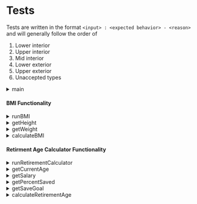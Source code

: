 # Tests

Tests are written in the format `<input> : <expected behavior> - <reason>` and will generally follow the order of 
1) Lower interior
2) Upper interior
3) Mid interior
4) Lower exterior
5) Upper exterior
6) Unaccepted types

<details>
<summary>main</summary>

- [ ] Enter 1 : run BMI function
- [ ] Enter 2 : run Retirement Estimator function
- [ ] Enter 0 : exit
- [ ] Enter 1.1 : error message
- [ ] Enter A : error message
- [ ] Enter 3 : error message

</details>

#### BMI Functionality

<details>
<summary>runBMI</summary>

- [ ] _ : output is formatted correctly

</details>

<details>
<summary>getHeight</summary>

`foot`:
- [ ] Enter 1 : accept input
- [ ] Enter 8 : accept input
- [ ] Enter 5 : accept input
- [ ] Enter 0 : error message - too low
- [ ] Enter 9 : error message - too high
- [ ] Enter 1.1 : error message - not a whole number
- [ ] Enter A : error message - not a whole number


`inch`:
- [ ] Enter 0 : accept input
- [ ] Enter 11.9 : accept input
- [ ] Enter 6 : accept input
- [ ] Enter -0.1 : error message - too low
- [ ] Enter 12 : error message - too high
- [ ] Enter A : error message - not a number

</details>

<details>
<summary>getWeight</summary>

- [ ] Enter 0.1 : accept input
- [ ] Enter 250 : accept input
- [ ] Enter 0 : error message - too low
- [ ] Enter A : error message - not a number

</details>

<details>
<summary>calculateBMI</summary>

- [ ] Enter Height(1,8) Weight(5.55) : 10 Underweight
- [ ] Enter Height(1,8) Weight(10.221) : 18.4 Underweight
- [ ] Enter Height(1,8) Weight(10.276) : 18.5 Normal Weight
- [ ] Enter Height(5,3) Weight(125) : 22.7 Normal Weight
- [ ] Enter Height(1,8) Weight(13.831) : 24.9 Normal Weight
- [ ] Enter Height(1,8) Weight(13.887) : 25.0 Overweight
- [ ] Enter Height(1,8) Weight(15.276) : 27.5 Overweight
- [ ] Enter Height(1,8) Weight(16.609) : 29.9 Overweight
- [ ] Enter Height(1,8) Weight(16.665) : 30.0 Obese
- [ ] Enter Height(1,8) Weight(22.22) : 40.0 Obese

</details>

#### Retirment Age Calculator Functionality

<details>
<summary>runRetirementCalculator</summary>

- [ ] _ : output is formatted correctly

</details>
<details>
<summary>getCurrentAge</summary>

- [ ] Enter 1 : accept input
- [ ] Enter 99 : accept input
- [ ] Enter 50 : accept input
- [ ] Enter 0 : error message - too low
- [ ] Enter 100 : error message - too high
- [ ] Enter 1.1 : error message - not a whole number
- [ ] Enter A : error message - not a whole number

</details>
<details>
<summary>getSalary</summary>

- [ ] Enter 0.1 : accept input
- [ ] Enter 50000 : accept input
- [ ] Enter 0 : error message - too low
- [ ] Enter A : error message - not a number

</details>
<details>
<summary>getPercentSaved</summary>

- [ ] Enter 0 : accept input
- [ ] Enter 100 : accept input
- [ ] Enter 1.1 : accept input
- [ ] Enter -0.1 : error message - too low
- [ ] Enter 100.1 : error message - too high
- [ ] Enter A : error message - not a number

</details>
<details>
<summary>getSaveGoal</summary>

- [ ] Enter 0.1 : accept input
- [ ] Enter 50000 : accept input
- [ ] Enter 0 : error message - too low
- [ ] Enter A : error message - not a number

</details>
<details>
<summary>calculateRetirementAge</summary>

- [ ] Enter Age(10) Salary(10) %Saved(74.0741) Goal(10) : Met 11
- [ ] Enter Age(10) Salary(10) %Saved(74.0741) Goal(890) : Met 99
- [ ] Enter Age(10) Salary(10) %Saved(74.0741) Goal(400) : Met 50
- [ ] Enter Age(10) Salary(10) %Saved(74.0741) Goal(900) : Not met - too old

</details>